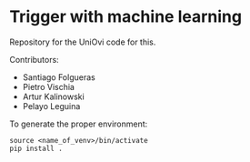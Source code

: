 # Trigger with machine learning

Repository for the UniOvi code for this.


Contributors:
- Santiago Folgueras
- Pietro Vischia
- Artur Kalinowski
- Pelayo Leguina


To generate the proper environment: 
```python3.11 -m venv pyenv
source <name_of_venv>/bin/activate
pip install .
```
